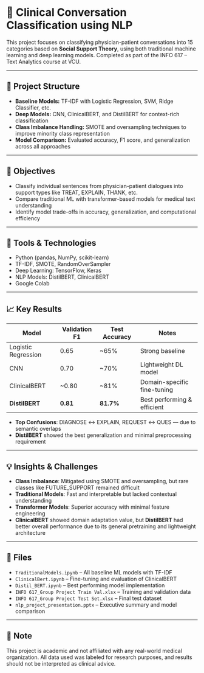 # 🧠 Clinical Conversation Classification using NLP

This project focuses on classifying physician-patient conversations into 15 categories based on **Social Support Theory**, using both traditional machine learning and deep learning models. Completed as part of the INFO 617 – Text Analytics course at VCU.

---

## 📁 Project Structure

- **Baseline Models:** TF-IDF with Logistic Regression, SVM, Ridge Classifier, etc.
- **Deep Models:** CNN, ClinicalBERT, and DistilBERT for context-rich classification
- **Class Imbalance Handling:** SMOTE and oversampling techniques to improve minority class representation
- **Model Comparison:** Evaluated accuracy, F1 score, and generalization across all approaches

---

## 🧠 Objectives

- Classify individual sentences from physician-patient dialogues into support types like TREAT, EXPLAIN, THANK, etc.
- Compare traditional ML with transformer-based models for medical text understanding
- Identify model trade-offs in accuracy, generalization, and computational efficiency

---

## 🔧 Tools & Technologies

- Python (pandas, NumPy, scikit-learn)
- TF-IDF, SMOTE, RandomOverSampler
- Deep Learning: TensorFlow, Keras
- NLP Models: DistilBERT, ClinicalBERT
- Google Colab

---

## 📈 Key Results

| Model            | Validation F1 | Test Accuracy | Notes |
|------------------|----------------|----------------|-------|
| Logistic Regression | 0.65          | ~65%           | Strong baseline |
| CNN               | 0.70          | ~70%           | Lightweight DL model |
| ClinicalBERT      | ~0.80         | ~81%           | Domain-specific fine-tuning |
| **DistilBERT**    | **0.81**      | **81.7%**      | Best performing & efficient |

- **Top Confusions**: DIAGNOSE ↔ EXPLAIN, REQUEST ↔ QUES — due to semantic overlaps
- **DistilBERT** showed the best generalization and minimal preprocessing requirement

---

## 💡 Insights & Challenges

- **Class Imbalance**: Mitigated using SMOTE and oversampling, but rare classes like FUTURE_SUPPORT remained difficult
- **Traditional Models**: Fast and interpretable but lacked contextual understanding
- **Transformer Models**: Superior accuracy with minimal feature engineering
- **ClinicalBERT** showed domain adaptation value, but **DistilBERT** had better overall performance due to its general pretraining and lightweight architecture

---

## 📂 Files

- `TraditionalModels.ipynb` – All baseline ML models with TF-IDF
- `ClinicalBert.ipynb` – Fine-tuning and evaluation of ClinicalBERT
- `Distil_BERT.ipynb` – Best performing model implementation
- `INFO 617_Group Project Train Val.xlsx` – Training and validation data
- `INFO 617_Group Project Test Set.xlsx` – Final test dataset
- `nlp_project_presentation.pptx` – Executive summary and model comparison

---

## 📌 Note

This project is academic and not affiliated with any real-world medical organization. All data used was labeled for research purposes, and results should not be interpreted as clinical advice.
